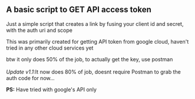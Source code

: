A basic script to GET API access token
--------------------------------------

<p>Just a simple script that creates a link by fusing your client id and secret, <br> 
with the auth uri and scope</p>

<p>This was primarily created for getting API token from google cloud, haven't <br>
tried in any other cloud services yet</p>

btw it only does 50% of the job, to actually get the key, use postman
<br>
<br>
_Update v1.1_:It now does 80% of job, doesnt require Postman to grab the auth code for now...




**PS:** Have tried with google's API only 
